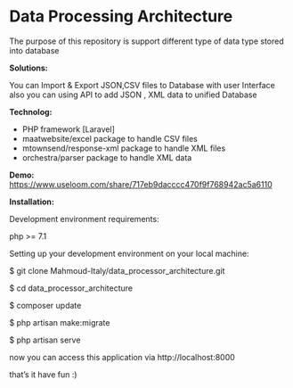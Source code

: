 <h1>Data Processing Architecture</h1>
   
<p>The purpose of this repository is support different type of data type stored into database</p>
 
   
<b>Solutions:</b> 
 
You can Import & Export JSON,CSV files to Database with user Interface
also you can using API to add JSON , XML data to unified Database
    
<b>Technolog:</b> 
<ul>
    <li>PHP framework [Laravel]</li>    
     
<li>maatwebsite/excel   		  package to handle CSV files</li>

<li>mtownsend/response-xml   package to handle XML files</li>   

<li>orchestra/parser 		  package to handle XML data</li>
</ul>  


<b>Demo:</b>
https://www.useloom.com/share/717eb9dacccc470f9f768942ac5a6110


<b>Installation:</b>

Development environment requirements:   

php >= 7.1
  


Setting up your development environment on your local machine:

$ git clone Mahmoud-Italy/data_processor_architecture.git

$ cd data_processor_architecture

$ composer update

$ php artisan make:migrate

$ php artisan serve

now you can access this application via http://localhost:8000


that’s it have fun :)


